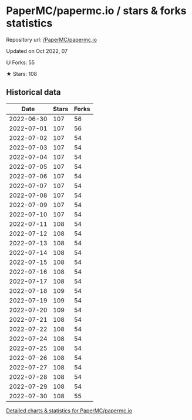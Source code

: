 # PaperMC/papermc.io / stars & forks statistics

Repository url: [/PaperMC/papermc.io](https://github.com/PaperMC/papermc.io)

Updated on Oct 2022, 07

☋ Forks: 55

★ Stars: 108

## Historical data
| Date | Stars | Forks |
|------|-------|-------|
| 2022-06-30 | 107 | 56 | 
| 2022-07-01 | 107 | 56 | 
| 2022-07-02 | 107 | 54 | 
| 2022-07-03 | 107 | 54 | 
| 2022-07-04 | 107 | 54 | 
| 2022-07-05 | 107 | 54 | 
| 2022-07-06 | 107 | 54 | 
| 2022-07-07 | 107 | 54 | 
| 2022-07-08 | 107 | 54 | 
| 2022-07-09 | 107 | 54 | 
| 2022-07-10 | 107 | 54 | 
| 2022-07-11 | 108 | 54 | 
| 2022-07-12 | 108 | 54 | 
| 2022-07-13 | 108 | 54 | 
| 2022-07-14 | 108 | 54 | 
| 2022-07-15 | 108 | 54 | 
| 2022-07-16 | 108 | 54 | 
| 2022-07-17 | 108 | 54 | 
| 2022-07-18 | 109 | 54 | 
| 2022-07-19 | 109 | 54 | 
| 2022-07-20 | 109 | 54 | 
| 2022-07-21 | 108 | 54 | 
| 2022-07-22 | 108 | 54 | 
| 2022-07-24 | 108 | 54 | 
| 2022-07-25 | 108 | 54 | 
| 2022-07-26 | 108 | 54 | 
| 2022-07-27 | 108 | 54 | 
| 2022-07-28 | 108 | 54 | 
| 2022-07-29 | 108 | 54 | 
| 2022-07-30 | 108 | 55 | 


[Detailed charts & statistics for PaperMC/papermc.io](https://reviewgithub.com/rep/PaperMC/papermc.io)
